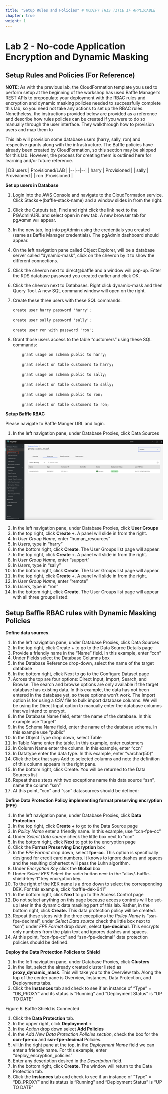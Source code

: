 ```yaml
---
title: "Setup Rules and Policies" # MODIFY THIS TITLE IF APPLICABLE
chapter: true
weight: 1 
---
```

# Lab 2 - No-code Application Encryption and Dynamic Masking

## Setup Rules and Policies (For Reference)

**NOTE**: As with the previous lab, the CloudFormation template you used to perform 
setup at the beginning of the workshop has used Baffle Manager’s REST APIs 
to prepopulate your deployment with the RBAC rules and encryption and 
dynamic masking policies needed to successfully complete this lab, so you 
need not take any actions to set up the RBAC rules. Nonetheless, the 
instructions provided below are provided as a reference and describe how 
rules policies can be created if you were to do so manually through the user 
interface. They walkthrough how to provision users and map them to 


This lab will provision some database users (harry, sally, ron) and respective grants along with the infrastructure. The Baffle policies have already been created by CloudFormation, so this section may be skipped for this lab.  However, the process for creating them is outlined here for learning and/or future reference. 


| DB users | Provisioned/LAB | 
|--|--|--|
| harry | Provisioned |
| sally | Provisioned | 
| ron |Provisioned |


**Set up users in Database**

1.  Login into the AWS Console and navigate to the CloudFormation service. Click Stacks->(baffle-stack-name) and a window slides in from the right.
    
2.  Click the Outputs tab, Find and right click the link next to the PGAdminURL and select open in new tab. A new browser tab for pgAdmin will appear.
    
3.  In the new tab, log into pgAdmin using the credentials you created (same as Baffle Manager credentials). The pgAdmin dashboard should appear.
    
4.  On the left navigation pane called Object Explorer, will be a database server called “dynamic-mask”, click on the chevron by it to show the different connections.

5. Click the chevron next to direct@baffle and a window will pop-up. Enter the RDS database password you created earlier and click OK.
    
6.  Click the chevron next to Databases. Right click dynamic-mask and then Query Tool. A new SQL command window will open on the right.

7.  Create these three users with these SQL commands:

		
		create user harry password 'harry';

		create user sally password 'sally';

		create user ron with password 'ron';
	
8.  Grant those users access to the table “customers” using these SQL commands:

  
	
			grant usage on schema public to harry;

			grant select on table customers to harry;

			grant usage on schema public to sally;

			grant select on table customers to sally;

			grant usage on schema public to ron;

			grant select on table customers to ron;	
    
**Setup Baffle RBAC**

Please navigate to Baffle Manger URL and login.

1.  In the left navigation pane, under Database Proxies, click Data Sources

![datasource1](../images/datasource-1.png)

2.  In the left navigation pane, under Database Proxies, click **User Groups**
3.  In the top right, click **Create +**. A panel will slide in from the right.
5.  In _User Group Name_, enter “human_resources”
6.  In _Users_, type in “harry”
7.  In the bottom right, click **Create**. The User Groups list page will appear.
8.  In the top right, click **Create +**. A panel will slide in from the right.
9.  In _User Group Name_, enter “support”
10.  In _Users_, type in “sally”
11.  In the bottom right, click **Create**. The User Groups list page will appear.
12.  In the top right, click **Create +**. A panel will slide in from the right.
13.  In _User Group Name_, enter “remote”
14.  In _Users_, type in “ron”
15.  In the bottom right, click **Create**. The User Groups list page will appear with all three groups listed:


## Setup Baffle RBAC rules with Dynamic Masking Policies

**Define data sources.**

1. In the left navigation pane, under Database Proxies, click Data Sources
2. In the top right, click Create + to go to the Data Source Details page
3. Provide a friendly name in the “Name” field.  In this example, enter “ccn”
4. Under Fields select the Database Columns box
5. In the Database Reference drop-down, select the name of the target database
6. In the bottom right, click Next to go to the Configure Dataset page
7. Across the top are four options: Direct Input, Import, Search, and Browse.  The search and browse options are only available if the target database has existing data.  In this example, the data has not been entered in the database yet, so these options won’t work.  The Import option is for using a CSV file to bulk import database columns.  We will be using the Direct Input option to manually enter the database columns that we intend to encrypt.
8. In the Database Name field, enter the name of the database.  In this example use “target”
9. In the Schema Name field, enter the name of the database schema.  In this example use “public”
10. In the Object Type drop down, select Table
11. In Table Name enter the table. In this example, enter customers
12. In Column Name enter the column. In this example, enter “ccn”
13. In Datatype enter the data type.  In this example, enter “varchar(50)”
14. Click the box that says Add to selected columns and note the definition of this column appears in the right pane.
15. In the bottom right, click Create. You will be returned to the Data Sources list
16. Repeat these steps with two exceptions name this data source “ssn”, name the column “ssn”
17. At this point, “ccn” and “ssn” datasources should be defined:




**Define Data Protection Policy implementing format preserving encryption (FPE)**
1.  In the left navigation pane, under Database Proxies, click **Data Protection**
2.  In the top right, click **Create +** to go to the Data Source page
3.  In _Policy Name_ enter a friendly name.  In this example, use “ccn-fpe-cc”
4.  Under _Select Data source_ check the little box next to “ccn”
5.  In the bottom right, click **Next** to got to the encryption page
6.  Click the **Format Preserving Encryption** box
7.  In the _FPE Format_ drop down, select **fpe-cc**. This option is specifically designed for credit card numbers.  It knows to ignore dashes and spaces and the resulting ciphertext will pass the Luhn algorithm.
8.  Under _Encryption Key_ click the **Global** box
9.  Under _Select KEK_ Select the radio button next to the “alias/<cloudfoamtion stack name>-baffle-shield-key-1” key encryption key.
10.  To the right of the KEK name is a drop down to select the corresponding DEK.  For this example, click “baffle-dek-641”
11.  In the bottom right, click **Next** to go to the Access Control page
12.  Do not select anything on this page because access controls will be set-up later in the dynamic data masking part of this lab. Rather, in the bottom right, click **Create.** This data protection policy will be created.
13.  Repeat these steps with the three exceptions  the _Policy Name_ is “ssn-fpe-decimal”, under _Select Data source_ check the little box next to “ssn”, under _FPE Format_ drop down, select **fpe-decimal**. This encrypts only numbers from the plain text and ignores dashes and spaces.
14.  At this point, “ccn-fpe-cc” and “ssn-fpe-decimal” data protection policies should be defined:

**Deploy the Data Protection Policies to Shield**

1.  In the left navigation pane, under Database Proxies, click **Clusters**
2.  In the list, select the already created cluster listed as **proxy_dynamic_mask**. This will take you to the Overview tab. Along the top of the center pane is Overview, Instances, Data Protection, and Deployments tabs.
3.  Click the **Instances** tab and check to see if an instance of “Type” = “DB_PROXY” and its status is “Running” and “Deployment Status” is “UP TO DATE”

Figure 6. Baffle Shield is Connected

1.  Click the **Data Protection** tab.
2.  In the upper right, click **Deployment +**
3.  In the _Action_ drop down select **Add Policies**
4.  In the _Add New Data Protection Policies section_, check the box for the **ccn-fpe-cc** and **ssn-fpe-decimal** Policies.
5.  viii.In the right pane at the top, in the _Deployment Name_ field we can enter a friendly name.  For this example, enter “deploy_encryption_policies”
6.  Enter any description desired in the _Description_ field.
7.  In the bottom right, click **Create.** The window will return to the Data Protection tab.
8.  Click the **Instances** tab and check to see if an instance of “Type” = “DB_PROXY” and its status is “Running” and “Deployment Status” is “UP TO DATE”





